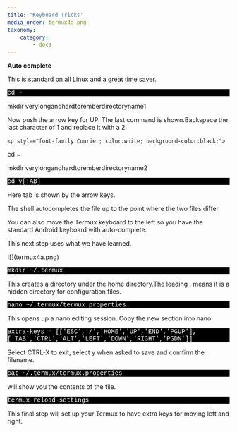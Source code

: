```yaml
---
title: 'Keyboard Tricks'
media_order: termux4a.png
taxonomy:
    category:
        - docs
---
```


<b>Auto complete</b>
<p>This is standard on all Linux and a great time saver. <br></p>
<p>
    <p style="font-family:Courier; color:white; background-color:black;">
cd ~<br>

mkdir verylongandhardtoremberdirectoryname1
</p>
</p>
<p>Now push the arrow key for UP. The last command is shown.Backspace the last character of 1 and replace it with a 2.</p>
<p></p>

    <p style="font-family:Courier; color:white; background-color:black;">
cd ~<br>

mkdir verylongandhardtoremberdirectoryname2
</p>



<p style="font-family:Courier; color:white; background-color:black;">
cd v[TAB] 
</p> Here tab is shown by the arrow keys.
<p>The shell autocompletes the file up to the point where the two files differ.</p>

<p>You can also move the Termux keyboard to the left so you have the standard Android keyboard with auto-complete.</p>
<p>This next step uses what we have learned.</p>
![](termux4a.png)

<p><p style="font-family:Courier; color:white; background-color:black;">
mkdir ~/.termux
</p></p>

<p>This creates a directory under the home directory.The leading . means it is a hidden directory for configuration files.</p>

<p><p style="font-family:Courier; color:white; background-color:black;">
nano ~/.termux/termux.properties</p>This opens up a nano editing session. Copy the new section into nano.


</p>
<p><p style="font-family:Courier; color:white; background-color:black;">
extra-keys = [['ESC','/','HOME','UP','END','PGUP'],['TAB','CTRL','ALT','LEFT','DOWN','RIGHT','PGDN']]

</p></p>

<p></p>
<p>
    Select CTRL-X to exit, select y when asked to save and comfirm the filename.</p>
<p></p>
<p>
    <p style="font-family:Courier; color:white; background-color:black;">
cat ~/.termux/termux.properties</p> will show you the contents of the file.</p>
<p><p style="font-family:Courier; color:white; background-color:black;">
termux-reload-settings</p> This final step will set up your Termux to have extra keys for moving left and right.</p>
